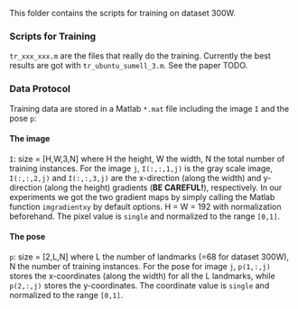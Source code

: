 This folder contains the scripts for training on dataset 300W.

### Scripts for Training
`tr_xxx_xxx.m` are the files that really do the training. Currently the best results are got with `tr_ubuntu_sumell_3.m`. See the paper TODO.

### Data Protocol
Training data are stored in a Matlab `*.mat` file including the image `I` and the pose `p`:
#### The image
`I`: size = [H,W,3,N] where H the height, W the width, N the total number of training instances. For the image `j`, `I(:,:,1,j)` is the gray scale image, `I(:,:,2,j)` and `I(:,:,3,j)` are the x-direction (along the width) and y-direction (along the height) gradients (**BE CAREFUL!**), respectively. In our experiments we got the two gradient maps by simply calling the Matlab function `imgradientxy` by default options. H = W = 192 with normalization beforehand. The pixel value is `single` and normalized to the range `[0,1]`.
#### The pose
`p`: size = [2,L,N] where L the number of landmarks (=68 for dataset 300W), N the number of training instances. For the pose for image `j`, `p(1,:,j)` stores the x-coordinates (along the width) for all the L landmarks, while `p(2,:,j)` stores the y-coordinates. The coordinate value is `single` and normalized to the range `[0,1]`.
